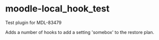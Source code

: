 # moodle-local_hook_test
Test plugin for MDL-83479

Adds a number of hooks to add a setting 'somebox' to the restore plan.